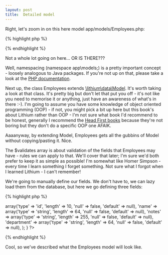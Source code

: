 ```yaml
---
layout: post
title:  Detailed model
---
```


Right, let's zoom in on this here model app/models/Employees.php:

{% highlight php %}
<?php

namespace app\models;

class Employees extends \lithium\data\Model {

	public $validates = array();
}

?>
{% endhighlight %}

Not a whole lot going on here... OR IS THERE???

Well, namespacing (namespace app\models;) is a pretty important concept - loosely analogous to Java packages. If you're not up on that, please take a look at the [PHP documentation](http://php.net/namespaces).

Next up, the class Employees extends [\lithium\data\Model](https://github.com/UnionOfRAD/lithium/blob/master/data/Model.php). It's worth taking a look at that class. It's pretty big but don't let that put you off - it's not like you need to memorise it or anything, just have an awareness of what's in there :-). I'm going to assume you have some knowledge of object oriented programming (OOP) - if not, you might pick a bit up here but this book's about Lithium rather than OOP - I'm not sure what book I'd recommend to be honest, generally I recommend the [Head First books](http://www.headfirstlabs.com/) because they're not boring but they don't do a specific OOP one AFAIK.

Aaaanyway, by extending Model, Employees gets all the gubbins of Model without copying/pasting it. Nice.

The $validates array is about validation of the fields that Employees may have - rules we can apply to that. We'll cover that later; I'm sure we'd both prefer to keep it as simple as possible! I'm somewhat like Homer Simpson - every time I learn something I forget something. Not sure what I forgot when I learned Lithium - I can't remember!

We're going to manually define our fields. We don't have to, we can lazy load them from the database, but here we go defining three fields:

{% highlight php %}
<?php
namespace app\models;

class Employees extends \lithium\data\Model {
	public $validates = array();

    // define the schema for this Model - what fields it has
    protected $_schema = array(
        'id' => array('type' => 'id', 'length' => 10, 'null' => false, 'default' => null),
        'name' => array('type' => 'string', 'length' => 64, 'null' => false, 'default' => null),
        'notes' => array('type' => 'string', 'length' => 255, 'null' => false, 'default' => null),
        'department' => array('type' => 'string', 'length' => 64, 'null' => false, 'default' => null),
    );
}
?>
{% endhighlight %}

Cool, so we've described what the Employees model will look like.